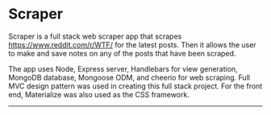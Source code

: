 # Scraper

Scraper is a full stack web scraper app that scrapes https://www.reddit.com/r/WTF/ for the latest posts. Then it allows the user to make and save notes on any of the posts that have been scraped. 

The app uses Node, Express server, Handlebars for view generation, MongoDB database, Mongoose ODM, and cheerio for web scraping. Full MVC design pattern was used in creating this full stack project. For the front end, Materialize was also used as the CSS framework.

***


